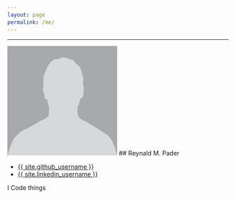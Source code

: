 ```yaml
---
layout: page
permalink: /me/
---
```


<hr style="margin-top:0;"/>

<img src="/images/placeholder.png" class="profile img-thumbnail" height="250" width="250"> 
## Reynald M. Pader

<ul class="list-inline social-media-list">
  <li>
    <a href="https://github.com/{{ site.github_username }}"><i class="fa fa-github-square"></i> <span class="username">{{ site.github_username }}</span></a>
  </li>
  <li>
    <a href="https://ph.linkedin.com/in/{{ site.linkedin_username }}"><i class="fa fa-linkedin-square"></i> <span class="username">{{ site.linkedin_username }}</span></a>
  </li>
</ul>

I Code things
